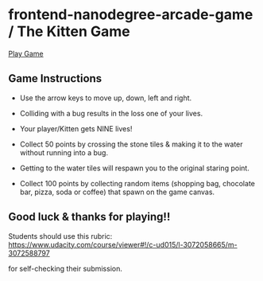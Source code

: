 frontend-nanodegree-arcade-game / The Kitten Game
=================================================

[Play Game](http:samurairanderson.github.io.)

## Game Instructions 

* Use the arrow keys to move up, down, left and right. 

* Colliding with a bug results in the loss one of your lives.

* Your player/Kitten gets NINE lives!

* Collect 50 points by crossing the stone tiles & making it to the water without running into a bug.

* Getting to the water tiles will respawn you to the original staring point.

* Collect 100 points by collecting random items (shopping bag, chocolate bar, pizza, soda or coffee) that spawn on the game canvas.

## Good luck & thanks for playing!!



Students should use this rubric: https://www.udacity.com/course/viewer#!/c-ud015/l-3072058665/m-3072588797

for self-checking their submission.

